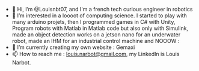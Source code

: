 - 👋 Hi, I’m @Louisnbt07, and I'm a french tech curious engineer in robotics
- 👀 I’m interested in a loooot of computing science. I started to play with many arduino projets, then I programmed games in C# with Unity, Program robots with Matlab in Matlab 
  code but also only with Simulink, made an object detection works on a jetson nano for an underwater robot, made an IHM for an industrial control machine and NOOOW :
- 🌱 I’m currently creating my own website : Gemaxi
- 📫 How to reach me : louis.narbot@gmail.com, my LinkedIn is Louis Narbot.

<!---
Louisnbt07/Louisnbt07 is a ✨ special ✨ repository because its `README.md` (this file) appears on your GitHub profile.
You can click the Preview link to take a look at your changes.
--->
